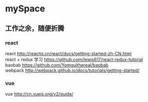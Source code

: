# mySpace
工作之余，随便折腾
----
### react
react http://reactjs.cn/react/docs/getting-started-zh-CN.html</br>
react + redux 学习 https://github.com/lewis617/react-redux-tutorial</br>
baobab https://github.com/Yomguithereal/baobab</br>
webpack http://webpack.github.io/docs/tutorials/getting-started/</br>

### vue
vue http://cn.vuejs.org/v2/guide/
